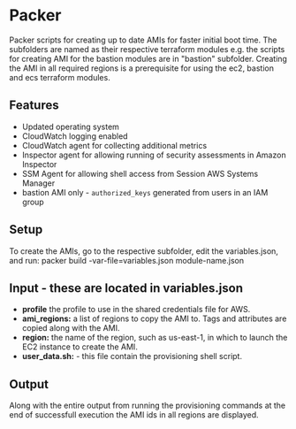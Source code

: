 # Packer
Packer scripts for creating up to date AMIs for faster initial boot time.
The subfolders are named as their respective terraform modules e.g. the scripts 
for creating AMI for the bastion modules are in "bastion" subfolder.
Creating the AMI in all required regions is a prerequisite for using the ec2, bastion and ecs terraform modules.

## Features
- Updated operating system 
- CloudWatch logging enabled
- CloudWatch agent for collecting additional metrics
- Inspector agent for allowing running of security assessments in Amazon Inspector
- SSM Agent for allowing shell access from Session AWS Systems Manager
- bastion AMI only - `authorized_keys` generated from users in an IAM group

## Setup
To create the AMIs, go to the respective subfolder, edit the variables.json, and run:
packer build -var-file=variables.json module-name.json

## Input - these are located in variables.json
- **profile** the profile to use in the shared credentials file for AWS. 
- **ami_regions:** a list of regions to copy the AMI to. Tags and attributes are copied along with the AMI. 
- **region:** the name of the region, such as us-east-1, in which to launch the EC2 instance to create the AMI.
- **user_data.sh:** - this file contain the provisioning shell script.

## Output 
Along with the entire output from running the provisioning commands at the end of successfull execution the AMI ids in all regions are displayed.


